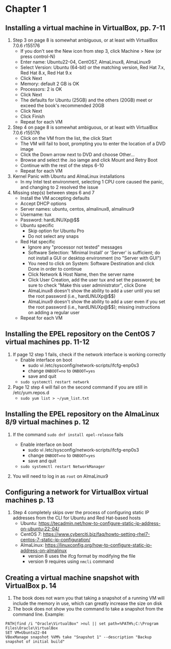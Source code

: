 # Chapter 1

## Installing a virtual machine in VirtualBox, pp. 7-11
1. Step 3 on page 8 is somewhat ambiguous, or at least with VirtualBox 7.0.6 r155176
    - If you don't see the New icon from step 3, click Machine > New (or press control-N)
    - Enter name: Ubuntu22-04, CentOS7, AlmaLinux8, AlmaLinux9
    - Select Version: Ubuntu (64-bit) or the matching version, Red Hat 7.x, Red Hat 8.x, Red Hat 9.x
    - Click Next
    - Memory: default 2 GB is OK
    - Processors: 2 is OK
    - Click Next
    - The defaults for Ubuntu (25GB) and the others (20GB) meet or exceed the book's recommended 20GB
    - Click Next
    - Click Finish
    - Repeat for each VM
2. Step 4 on page 8 is somewhat ambiguous, or at least with VirtualBox 7.0.6 r155176
    - Click on the VM from the list, the click Start
    - The VM will fail to boot, prompting you to enter the location of a DVD image
    - Click the Down arrow next to DVD and choose Other...
    - Browse and select the .iso iamge and click Mount and Retry Boot
    - Continue with the rest of the steps 6-10
    - Repeat for each VM
3. Kernel Panic with Ubuntu and AlmaLinux installations
    - In my Intel test environment, selecting 1 CPU core caused the panic, and changing to 2 resolved the issue
4. Missing step(s) between steps 6 and 7
    - Install the VM accepting defaults
    - Accept DHCP options
    - Server names: ubuntu, centos, almalinux8, almalinux9
    - Username: tux
    - Password: hardLINUXp@$$
    - Ubuntu specific
        - Skip option for Ubuntu Pro
        - Do not select any snaps
    - Red Hat specific
        - Ignore any "processor not tested" messages
        - Software Selection: 'Minimal Install' or 'Server' is sufficient; do not install a GUI or desktop environment (no "Server with GUI")
        - You need to click on System: Software Destination and click Done in order to continue
        - Click Network & Host Name, then the server name
        - Click User Creation, add the user tux and set the password; be sure to check "Make this user administrator", click Done
        - AlmaLinux8 doesn't show the ability to add a user until you set the root password (i.e., hardLINUXp@$$)
        - AlmaLinux9 doesn't show the ability to add a user even if you set the root password (i.e., hardLINUXp@$$); missing instructions on adding a regular user
    - Repeat for each VM

## Installing the EPEL repository on the CentOS 7 virtual machines pp. 11-12
1. If page 12 step 1 fails, check if the network interface is working correctly
    - Enable interface on boot
        - sudo vi /etc/sysconfig/network-scripts/ifcfg-enp0s3
        - change `ONBOOT=no` to `ONBOOT=yes`
        - save and quit
    - `sudo systemctl restart network`
2. Page 12 step 4 will fail on the second command if you are still in /etc/yum.repos.d
    - `sudo yum list > ~/yum_list.txt`

## Installing the EPEL repository on the AlmaLinux 8/9 virtual machines p. 12
1. If the command `sudo dnf install epel-release` fails
    - Enable interface on boot
        - sudo vi /etc/sysconfig/network-scripts/ifcfg-enp0s3
        - change `ONBOOT=no` to `ONBOOT=yes`
        - save and quit
    - `sudo systemctl restart NetworkManager`

2. You will need to log in as `root` on AlmaLinux9

## Configuring a network for VirtualBox virtual machines p. 13
1. Step 4 completely skips over the process of configuring static IP addresses from the CLI for Ubuntu and Red Hat-based hosts
    - Ubuntu: https://tecadmin.net/how-to-configure-static-ip-address-on-ubuntu-22-04/
    - CentOS 7: https://www.cyberciti.biz/faq/howto-setting-rhel7-centos-7-static-ip-configuration/
    - AlmaLinux: https://linuxconfig.org/how-to-configure-static-ip-address-on-almalinux
        - version 8 uses the ifcg format by modifying the file
        - version 9 requires using `nmcli` command

## Creating a virtual machine snapshot with VirtualBox p. 14
1. The book does not warn you that taking a snapshot of a running VM will include the memory in use, which can greatly increase the size on disk
2. The book does not show you the command to take a snapshot from the command line. Example:
```
PATH|find /i "Oracle\VirtualBox" >nul || set path=%PATH%;C:\Program Files\Oracle\VirtualBox
SET VM=Ubuntu22-04
VBoxManage snapshot %VM% take "Snapshot 1" --description "Backup snapshot of initial build"
```
